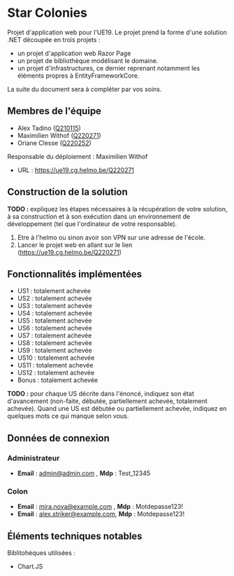# Star Colonies

Projet d'application web pour l'UE19. Le projet prend la forme d'une solution .NET découpée en trois projets :

- un projet d'application web Razor Page
- un projet de bibliothèque modélisant le domaine.
- un projet d'infrastructures, ce dernier reprenant notamment les éléments propres à EntityFrameworkCore.

La suite du document sera à compléter par vos soins.

## Membres de l'équipe
- Alex Tadino ([Q210115](https://git.helmo.be/Q210115))
- Maximilien Withof ([Q220271](https://git.helmo.be/Q220271))
- Oriane Clesse ([Q220252](https://git.helmo.be/Q220252))

Responsable du déploiement : Maximilien Withof
- URL : https://ue19.cg.helmo.be/Q220271


## Construction de la solution

**TODO :** expliquez les étapes nécessaires à la récupération de votre solution, à sa construction et à son exécution dans un environnement de développement (tel que l'ordinateur de votre responsable).

1. Etre à l'helmo ou sinon avoir son VPN sur une adresse de l'école.
2. Lancer le projet web en allant sur le lien (https://ue19.cg.helmo.be/Q220271)


## Fonctionnalités implémentées
- US1 : totalement achevée
- US2 : totalement achevée
- US3 : totalement achevée
- US4 : totalement achevée
- US5 : totalement achevée
- US6 : totalement achevée
- US7 : totalement achevée
- US8 : totalement achevée
- US9 : totalement achevée
- US10 : totalement achevée
- US11 : totalement achevée
- US12 : totalement achevée
- Bonus : totalement achevée

**TODO :** pour chaque US décrite dans l'énoncé, indiquez son état d'avancement (non-faite, débutée, partiellement achevée, totalement achevée). Quand une US est débutée ou partiellement achevée, indiquez en quelques mots ce qui manque selon vous.

## Données de connexion
### Administrateur
- **Email** : admin@admin.com , **Mdp** : Test_12345

### Colon
- **Email** : mira.nova@example.com , **Mdp** : Motdepasse123!
- **Email** : alex.striker@example.com, **Mdp** : Motdepasse123!

## Éléments techniques notables
Biblitohèques utilisées : 
- Chart.JS
